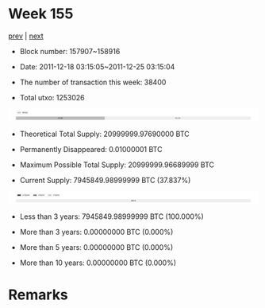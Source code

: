 # Week 155

[prev](week0154.md) | [next](week0156.md)

- Block number: 157907~158916

- Date: 2011-12-18 03:15:05~2011-12-25 03:15:04

- The number of transaction this week: 38400

- Total utxo: 1253026

![](../images/mined_week0155.png)

- Theoretical Total Supply: 20999999.97690000 BTC

- Permanently Disappeared: 0.01000001 BTC

- Maximum Possible Total Supply: 20999999.96689999 BTC

- Current Supply: 7945849.98999999 BTC (37.837%)

![](../images/year_week0155.png)


- Less than 3 years: 7945849.98999999 BTC (100.000%)

- More than 3 years: 0.00000000 BTC (0.000%)

- More than 5 years: 0.00000000 BTC (0.000%)

- More than 10 years: 0.00000000 BTC (0.000%)

# Remarks

